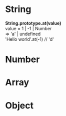 # String
<strong>String.prototype.at(value)</strong>
<br/>
value = 1 | -1 | Number
<br/>
=> 'a' | undefined
<br/>
'Hello world'.at(-1)  // 'd'
# Number

# Array

# Object


